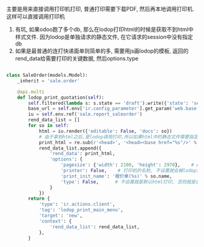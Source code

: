 主要是用来直接调用打印机打印, 普通打印需要下载PDF, 然后再本地调用打印机. 这样可以直接调用打印机

1. 有坑, 如果odoo跑了多个db, 那么在lodop打印html的时候是获取不到html中样式文件. 因为lodop是单独请求的静态文件, 在它请求的session中没有指定db
2. 如果是最普通的连打快递面单则简单的多, 需要用js画lodop的模板, 返回的rend_data给需要打印的关键数据, 然后options.type
```python

class SaleOrder(models.Model):
    _inherit = 'sale.order'

    @api.multi
    def lodop_print_quotation(self):
        self.filtered(lambda s: s.state == 'draft').write({'state': 'sent'})
        base_url = self.env['ir.config_parameter'].get_param('web.base.url').encode('utf-8')
        iu = self.env.ref('sale.report_saleorder')
        rend_data_list = []
        for so in self:
            html = iu.render({'editable': False, 'docs': so})
            # 由于拿到html之后,是lodop调用打印,所以如果html中的静态文件需要指定base_url,lodop才能准确的拿到静态文件等
            print_html = re.sub(r'<head>', '<head><base href="%s"/>' % base_url, html)
            rend_data_list.append({
                'rend_data': print_html,
                'options': {
                    'pagesize': {'width': 2100, 'height': 2970},    # A4纸张, 以mm为单位
                    'printer': False,    # 打印机的名称, 不设置就会被lodop调用默认打印机
                    'print_init_name': '报价单(%s)' % so.name,
                    'type': False,      # 不设置就是默认html打印, 否则就是自己在js那边画lodop模板
                }
            })
        return {
            'type': 'ir.actions.client',
            'tag': 'lodop_print_main_menu',
            'target': 'new',
            'context': {
                'rend_data_list': rend_data_list,
            },
        }

```